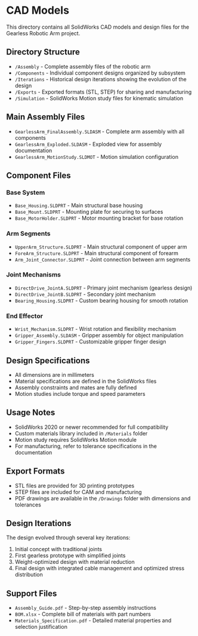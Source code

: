 # CAD Models

This directory contains all SolidWorks CAD models and design files for the Gearless Robotic Arm project.

## Directory Structure

- `/Assembly` - Complete assembly files of the robotic arm
- `/Components` - Individual component designs organized by subsystem
- `/Iterations` - Historical design iterations showing the evolution of the design
- `/Exports` - Exported formats (STL, STEP) for sharing and manufacturing
- `/Simulation` - SolidWorks Motion study files for kinematic simulation

## Main Assembly Files

- `GearlessArm_FinalAssembly.SLDASM` - Complete arm assembly with all components
- `GearlessArm_Exploded.SLDASM` - Exploded view for assembly documentation
- `GearlessArm_MotionStudy.SLDMOT` - Motion simulation configuration

## Component Files

### Base System
- `Base_Housing.SLDPRT` - Main structural base housing
- `Base_Mount.SLDPRT` - Mounting plate for securing to surfaces
- `Base_MotorHolder.SLDPRT` - Motor mounting bracket for base rotation

### Arm Segments
- `UpperArm_Structure.SLDPRT` - Main structural component of upper arm
- `ForeArm_Structure.SLDPRT` - Main structural component of forearm
- `Arm_Joint_Connector.SLDPRT` - Joint connection between arm segments

### Joint Mechanisms
- `DirectDrive_JointA.SLDPRT` - Primary joint mechanism (gearless design)
- `DirectDrive_JointB.SLDPRT` - Secondary joint mechanism
- `Bearing_Housing.SLDPRT` - Custom bearing housing for smooth rotation

### End Effector
- `Wrist_Mechanism.SLDPRT` - Wrist rotation and flexibility mechanism
- `Gripper_Assembly.SLDASM` - Gripper assembly for object manipulation
- `Gripper_Fingers.SLDPRT` - Customizable gripper finger design

## Design Specifications

- All dimensions are in millimeters
- Material specifications are defined in the SolidWorks files
- Assembly constraints and mates are fully defined
- Motion studies include torque and speed parameters

## Usage Notes

- SolidWorks 2020 or newer recommended for full compatibility
- Custom materials library included in `/Materials` folder
- Motion study requires SolidWorks Motion module
- For manufacturing, refer to tolerance specifications in the documentation

## Export Formats

- STL files are provided for 3D printing prototypes
- STEP files are included for CAM and manufacturing
- PDF drawings are available in the `/Drawings` folder with dimensions and tolerances

## Design Iterations

The design evolved through several key iterations:
1. Initial concept with traditional joints
2. First gearless prototype with simplified joints
3. Weight-optimized design with material reduction
4. Final design with integrated cable management and optimized stress distribution

## Support Files

- `Assembly_Guide.pdf` - Step-by-step assembly instructions
- `BOM.xlsx` - Complete bill of materials with part numbers
- `Materials_Specification.pdf` - Detailed material properties and selection justification
